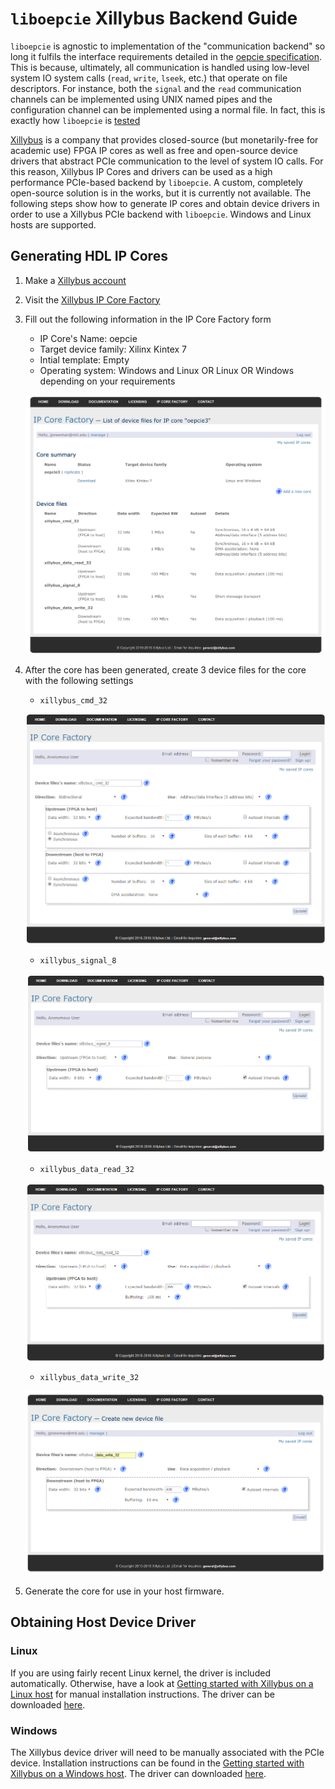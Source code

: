 # `liboepcie` Xillybus Backend Guide

`liboepcie` is agnostic to implementation of the "communication backend" so
long it fulfils the interface requirements detailed in the [oepcie
specification](../spec/spec.pdf). This is because, ultimately, all
communication is handled using low-level system IO system calls (`read`,
`write`, `lseek`, etc.) that operate on file descriptors. For instance, both
the `signal` and the `read` communication channels can be implemented using
UNIX named pipes and the configuration channel can be implemented using a
normal file.  In fact, this is exactly how `liboepcie` is
[tested](../api/liboepcie)

[Xillybus](http://xillybus.com/) is a company that provides closed-source (but
monetarily-free for academic use) FPGA IP cores as well as free and open-source
device drivers that abstract PCIe communication to the level of system IO
calls. For this reason, Xillybus IP Cores and drivers can be used as a high
performance PCIe-based backend by `liboepcie`. A custom, completely open-source
solution is in the works, but it is currently not available. The following
steps show how to generate IP cores and obtain device drivers in order to use a
Xillybus PCIe backend with `liboepcie`.  Windows and Linux hosts are supported.

## Generating HDL IP Cores
1. Make a [Xillybus account](http://xillybus.com/ipfactory/signup)
1. Visit the [Xillybus IP Core Factory](http://xillybus.com/ipfactory/)
1. Fill out the following information in the IP Core Factory form
    - IP Core's Name: oepcie
    - Target device family: Xilinx Kintex 7
    - Intial template: Empty
    - Operating system: Windows and Linux OR Linux OR Windows depending on your requirements

	 ![xillybus_cmd_32 options](./resources/xillybus-cores.png)

1. After the core has been generated, create 3 device files for the core with
   the following settings
    - `xillybus_cmd_32`

    ![xillybus_cmd_32 options](./resources/xillybus_cmd_32.png)

    - `xillybus_signal_8`

    ![xillybus_signal_8 options](./resources/xillybus_signal_8.png)

    - `xillybus_data_read_32`

    ![xillybus_data_read_32 options](./resources/xillybus_data_read_32.png)

    - `xillybus_data_write_32`

    ![xillybus_data_write_32 options](./resources/xillybus_data_write_32.png)
1. Generate the core for use in your host firmware.

## Obtaining Host Device Driver
### Linux
If you are using fairly recent Linux kernel, the driver is included
automatically. Otherwise, have a look at [Getting started with Xillybus on a
Linux
host](http://xillybus.com/downloads/doc/xillybus_getting_started_linux.pdf) for
manual installation instructions. The driver can be downloaded
[here](http://xillybus.com/downloads/xillybus.tar.gz).

### Windows
The Xillybus device driver will need to be manually associated with the PCIe
device. Installation instructions can be found in the [Getting started with
Xillybus on a Windows
host](http://xillybus.com/downloads/doc/xillybus_getting_started_windows.pdf).
The driver can downloaded
[here](http://xillybus.com/downloads/xillybus-windriver-1.2.0.0.zip).

